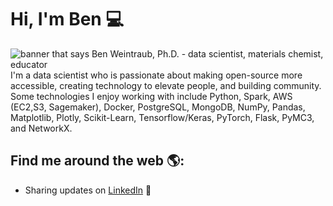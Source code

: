# Hi, I'm Ben 💻

<img src="https://dv-website.s3.amazonaws.com/uploads/2018/05/kf_ann_052418.png" alt="banner that says Ben Weintraub, Ph.D. - data scientist, materials chemist, educator">
I'm a data scientist who is passionate about making open-source more accessible, creating technology to elevate people, and building community. Some technologies I enjoy working with include Python, Spark, AWS (EC2,S3, Sagemaker), Docker, PostgreSQL, MongoDB, NumPy, Pandas, Matplotlib, Plotly, Scikit-Learn, Tensorflow/Keras, PyTorch, Flask, PyMC3, and NetworkX.

## Find me around the web 🌎:
- Sharing updates on <a href="https://www.linkedin.com/in/benweintraub-phd/">LinkedIn</a> 💼






